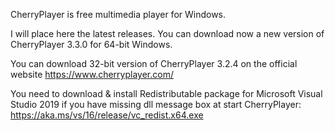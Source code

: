 CherryPlayer is free multimedia player for Windows.

I will place here the latest releases. You can download now a new version of CherryPlayer 3.3.0 for 64-bit Windows.

You can download 32-bit version of CherryPlayer 3.2.4 on the official website https://www.cherryplayer.com/

You need to download & install Redistributable package for Microsoft Visual Studio 2019 if you have missing dll message box at start CherryPlayer:
https://aka.ms/vs/16/release/vc_redist.x64.exe
